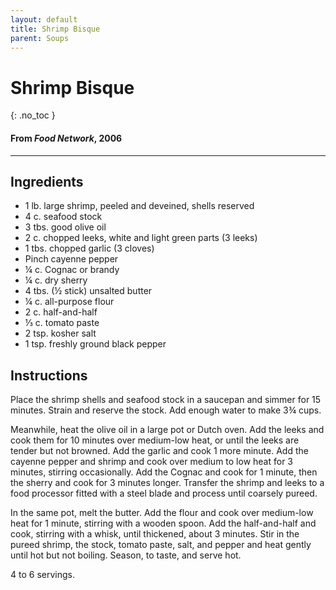 ```yaml
---
layout: default
title: Shrimp Bisque
parent: Soups
---
```


# Shrimp Bisque
{: .no_toc }
#### From <i>Food Network</i>, 2006
---

## Ingredients
<ul>
	<li>1 lb. large shrimp, peeled and deveined, shells reserved</li>
	<li>4 c. seafood stock</li>
	<li>3 tbs. good olive oil</li>
	<li>2 c. chopped leeks, white and light green parts (3 leeks)</li>
	<li>1 tbs. chopped garlic (3 cloves)</li>
	<li>Pinch cayenne pepper</li>
	<li>¼ c. Cognac or brandy</li>
	<li>¼ c. dry sherry</li>
	<li>4 tbs. (½ stick) unsalted butter</li>
	<li>¼ c. all-purpose flour</li>
	<li>2 c. half-and-half</li>
	<li>⅓ c. tomato paste</li>
	<li>2 tsp. kosher salt</li>
	<li>1 tsp. freshly ground black pepper</li>
</ul>

## Instructions
Place the shrimp shells and seafood stock in a saucepan and simmer for 15 minutes. Strain and reserve the stock. Add enough water to make 3¾ cups.

Meanwhile, heat the olive oil in a large pot or Dutch oven. Add the leeks and cook them for 10 minutes over medium-low heat, or until the leeks are tender but not browned. Add the garlic and cook 1 more minute. Add the cayenne pepper and shrimp and cook over medium to low heat for 3 minutes, stirring occasionally. Add the Cognac and cook for 1 minute, then the sherry and cook for 3 minutes longer. Transfer the shrimp and leeks to a food processor fitted with a steel blade and process until coarsely pureed.

In the same pot, melt the butter. Add the flour and cook over medium-low heat for 1 minute, stirring with a wooden spoon. Add the half-and-half and cook, stirring with a whisk, until thickened, about 3 minutes. Stir in the pureed shrimp, the stock, tomato paste, salt, and pepper and heat gently until hot but not boiling. Season, to taste, and serve hot.

4 to 6 servings.